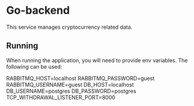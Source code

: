 # Go-backend

This service manages cryptocurrency related data. 

## Running

When running the application, you will need to provide env variables. The following can be used:

RABBITMQ_HOST=localhost
RABBITMQ_PASSWORD=guest
RABBITMQ_USERNAME=guest
DB_HOST=localhost
DB_USERNAME=postgres
DB_PASSWORD=postgres
TCP_WITHDRAWAL_LISTENER_PORT=8000

